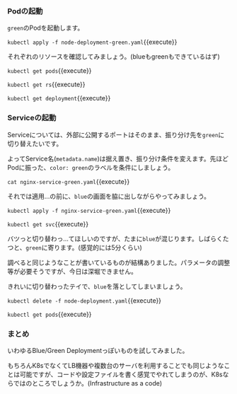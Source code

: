 ### Podの起動

`green`のPodを起動します。

`kubectl apply -f node-deployment-green.yaml`{{execute}}

それぞれのリソースを確認してみましょう。(blueもgreenもできているはず)

`kubectl get pods`{{execute}}

`kubectl get rs`{{execute}}

`kubectl get deployment`{{execute}}

### Serviceの起動

Serviceについては、外部に公開するポートはそのまま、振り分け先を`green`に切り替えたいです。

よってService名(`metadata.name`)は据え置き、振り分け条件を変えます。先ほどPodに振った、`color: green`のラベルを条件にしましょう。

`cat nginx-service-green.yaml`{{execute}}

それでは適用...の前に、`blue`の画面を脇に出しながらやってみましょう。

`kubectl apply -f nginx-service-green.yaml`{{execute}}

`kubectl get svc`{{execute}}

バツっと切り替わっ...てほしいのですが、たまに`blue`が混じります。しばらくたつと、`green`に寄ります。(感覚的には5分くらい)

調べると同じようなことが書いているものが結構ありました。パラメータの調整等が必要そうですが、今日は深堀できません。

きれいに切り替わったテイで、`blue`を落としてしまいましょう。

`kubectl delete -f node-deployment.yaml`{{execute}}

`kubectl get pods`{{execute}}

### まとめ

いわゆるBlue/Green Deploymentっぽいものを試してみました。

もちろんK8sでなくてLB機器や複数台のサーバを利用することでも同じようなことは可能ですが、コードや設定ファイルを書く感覚でやれてしまうのが、K8sならではのところでしょうか。(Infrastructure as a code)